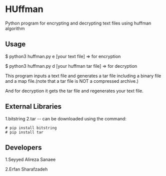 HUffman
=======

Python program for encrypting and decrypting text files using huffman algorithm

Usage
-----

$ python3 huffman.py e [your text file]             => for encryption

$ python3 huffman.py d [your huffman tar file]      => for decryption


This program inputs a text file and generates a tar file including a binary file and a map file.(note that a tar file is
NOT a compressed archive.)

And for decryption it gets the tar file and regenerates your text file.


External Libraries
------------------

1.bitstring
2.tar
-- can be downloaded using the command:

    # pip install bitstring
    # pip install tar
Developers
----------

1.Seyyed Alireza Sanaee

2.Erfan Sharafzadeh
